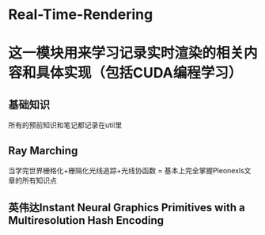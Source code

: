 # Real-Time-Rendering

# 这一模块用来学习记录实时渲染的相关内容和具体实现（包括CUDA编程学习）
## 基础知识
 所有的预前知识和笔记都记录在util里
## 

## Ray Marching
当学完世界栅格化+栅隔化光线追踪+光线协函数 = 基本上完全掌握Pleonexls文章的所有知识点

## 英伟达Instant Neural Graphics Primitives with a Multiresolution Hash Encoding
